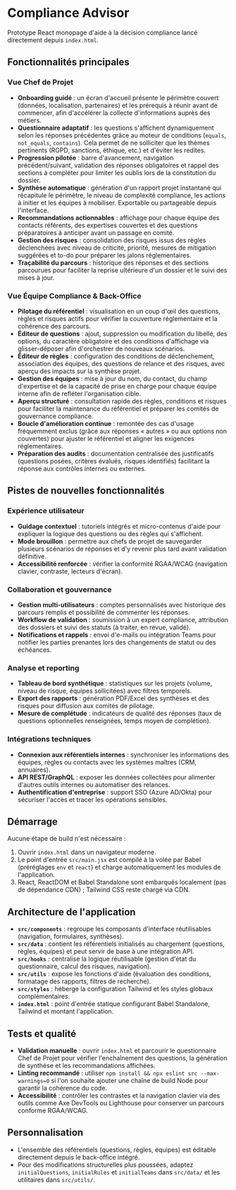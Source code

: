 # Compliance Advisor

Prototype React monopage d'aide à la décision compliance lancé directement depuis `index.html`.

## Fonctionnalités principales

### Vue Chef de Projet
- **Onboarding guidé** : un écran d'accueil présente le périmètre couvert (données, localisation, partenaires) et les prérequis à réunir avant de commencer, afin d'accélérer la collecte d'informations auprès des métiers.
- **Questionnaire adaptatif** : les questions s'affichent dynamiquement selon les réponses précédentes grâce au moteur de conditions (`equals`, `not_equals`, `contains`). Cela permet de ne solliciter que les thèmes pertinents (RGPD, sanctions, éthique, etc.) et d'éviter les redites.
- **Progression pilotée** : barre d'avancement, navigation précédent/suivant, validation des réponses obligatoires et rappel des sections à compléter pour limiter les oublis lors de la constitution du dossier.
- **Synthèse automatique** : génération d'un rapport projet instantané qui récapitule le périmètre, le niveau de complexité compliance, les actions à initier et les équipes à mobiliser. Exportable ou partageable depuis l'interface.
- **Recommandations actionnables** : affichage pour chaque équipe des contacts référents, des expertises couvertes et des questions préparatoires à anticiper avant un passage en comité.
- **Gestion des risques** : consolidation des risques issus des règles déclenchées avec niveau de criticité, priorité, mesures de mitigation suggérées et to-do pour préparer les jalons réglementaires.
- **Traçabilité du parcours** : historique des réponses et des sections parcourues pour faciliter la reprise ultérieure d'un dossier et le suivi des mises à jour.

### Vue Équipe Compliance & Back-Office
- **Pilotage du référentiel** : visualisation en un coup d'œil des questions, règles et risques actifs pour vérifier la couverture réglementaire et la cohérence des parcours.
- **Éditeur de questions** : ajout, suppression ou modification du libellé, des options, du caractère obligatoire et des conditions d'affichage via glisser-déposer afin d'orchestrer de nouveaux scénarios.
- **Éditeur de règles** : configuration des conditions de déclenchement, association des équipes, des questions de relance et des risques, avec aperçu des impacts sur la synthèse projet.
- **Gestion des équipes** : mise à jour du nom, du contact, du champ d'expertise et de la capacité de prise en charge pour chaque équipe interne afin de refléter l'organisation cible.
- **Aperçu structuré** : consultation rapide des règles, conditions et risques pour faciliter la maintenance du référentiel et préparer les comités de gouvernance compliance.
- **Boucle d'amélioration continue** : remontée des cas d'usage fréquemment exclus (grâce aux réponses « autres » ou aux options non couvertes) pour ajuster le référentiel et aligner les exigences réglementaires.
- **Préparation des audits** : documentation centralisée des justificatifs (questions posées, critères évalués, risques identifiés) facilitant la réponse aux contrôles internes ou externes.

## Pistes de nouvelles fonctionnalités

### Expérience utilisateur
- **Guidage contextuel** : tutoriels intégrés et micro-contenus d'aide pour expliquer la logique des questions ou des règles qui s'affichent.
- **Mode brouillon** : permettre aux chefs de projet de sauvegarder plusieurs scénarios de réponses et d'y revenir plus tard avant validation définitive.
- **Accessibilité renforcée** : vérifier la conformité RGAA/WCAG (navigation clavier, contraste, lecteurs d'écran).

### Collaboration et gouvernance
- **Gestion multi-utilisateurs** : comptes personnalisés avec historique des parcours remplis et possibilité de commenter les réponses.
- **Workflow de validation** : soumission à un expert compliance, attribution des dossiers et suivi des statuts (à traiter, en revue, validé).
- **Notifications et rappels** : envoi d'e-mails ou intégration Teams pour notifier les parties prenantes lors des changements de statut ou des échéances.

### Analyse et reporting
- **Tableau de bord synthétique** : statistiques sur les projets (volume, niveau de risque, équipes sollicitées) avec filtres temporels.
- **Export des rapports** : génération PDF/Excel des synthèses et des risques pour diffusion aux comités de pilotage.
- **Mesure de complétude** : indicateurs de qualité des réponses (taux de questions optionnelles renseignées, temps moyen de complétion).

### Intégrations techniques
- **Connexion aux référentiels internes** : synchroniser les informations des équipes, règles ou contacts avec les systèmes maîtres (CRM, annuaires).
- **API REST/GraphQL** : exposer les données collectées pour alimenter d'autres outils internes ou automatiser des relances.
- **Authentification d'entreprise** : support SSO (Azure AD/Okta) pour sécuriser l'accès et tracer les opérations sensibles.

## Démarrage
Aucune étape de build n'est nécessaire :
1. Ouvrir `index.html` dans un navigateur moderne.
2. Le point d'entrée `src/main.jsx` est compilé à la volée par Babel (préréglages `env` et `react`) et charge automatiquement les modules de l'application.
3. React, ReactDOM et Babel Standalone sont embarqués localement (pas de dépendance CDN) ; Tailwind CSS reste chargé via CDN.

## Architecture de l'application
- **`src/components`** : regroupe les composants d'interface réutilisables (navigation, formulaires, synthèses).
- **`src/data`** : contient les référentiels initialisés au chargement (questions, règles, équipes) et peut servir de base à une intégration API.
- **`src/hooks`** : centralise la logique réutilisable (gestion d'état du questionnaire, calcul des risques, navigation).
- **`src/utils`** : expose les fonctions d'aide (évaluation des conditions, formatage des rapports, filtres de recherche).
- **`src/styles`** : héberge la configuration Tailwind et les styles globaux complémentaires.
- **`index.html`** : point d'entrée statique configurant Babel Standalone, Tailwind et montant l'application.

## Tests et qualité
- **Validation manuelle** : ouvrir `index.html` et parcourir le questionnaire Chef de Projet pour vérifier l'enchaînement des questions, la génération de synthèse et les recommandations affichées.
- **Linting recommandé** : utiliser `npm install && npx eslint src --max-warnings=0` si l'on souhaite ajouter une chaîne de build Node pour garantir la cohérence du code.
- **Accessibilité** : contrôler les contrastes et la navigation clavier via des outils comme Axe DevTools ou Lighthouse pour conserver un parcours conforme RGAA/WCAG.

## Personnalisation
- L'ensemble des référentiels (questions, règles, équipes) est éditable directement depuis le back-office intégré.
- Pour des modifications structurelles plus poussées, adaptez `initialQuestions`, `initialRules` et `initialTeams` dans `src/data/` et les utilitaires dans `src/utils/`.
